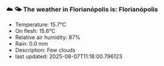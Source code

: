 ### ☁️ 🌤️  The weather in Florianópolis is: Florianópolis

- Temperature: 15.7°C
- On flesh: 15.6°C
- Relative air humidity: 87%
- Rain: 0.0 mm
- Description: Few clouds
- last updated: 2025-08-07T11:18:00.796123
